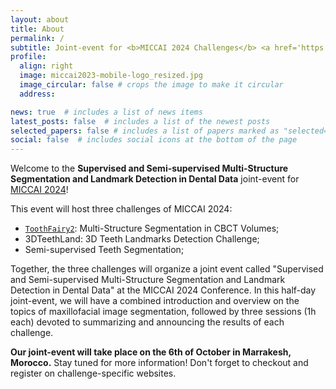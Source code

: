 ```yaml
---
layout: about
title: About
permalink: /
subtitle: Joint-event for <b>MICCAI 2024 Challenges</b> <a href='https://toothfairy2.grand-challenge.org/'>ToothFairy2 - Multi-Structure Segmentation in CBCT Volumes</a> & <a href=''>3DTeethLand - 3D Teeth Landmarks Detection Challenge</a> & <a href=''>Semi-supervised Teeth Segmentation</a>
profile:
  align: right
  image: miccai2023-mobile-logo_resized.jpg
  image_circular: false # crops the image to make it circular
  address:

news: true  # includes a list of news items
latest_posts: false  # includes a list of the newest posts
selected_papers: false # includes a list of papers marked as "selected={true}"
social: false  # includes social icons at the bottom of the page
---
```


Welcome to the **Supervised and Semi-supervised Multi-Structure Segmentation and Landmark Detection in Dental Data** joint-event for [MICCAI 2024](https://conferences.miccai.org/2024/en/)!

This event will host three challenges of MICCAI 2024:
>
- [`ToothFairy2`](https://toothfairy2.grand-challenge.org/): Multi-Structure Segmentation in CBCT Volumes;
- 3DTeethLand: 3D Teeth Landmarks Detection Challenge; 
- Semi-supervised Teeth Segmentation;

Together, the three challenges will organize a joint event called "Supervised and Semi-supervised Multi-Structure Segmentation and Landmark Detection in Dental Data" at the MICCAI 2024 Conference. In this half-day joint-event, we will have a combined introduction and overview on the topics of maxillofacial image segmentation, followed by three sessions (1h each) devoted to summarizing and announcing the results of each challenge.

**Our joint-event will take place on the 6th of October in Marrakesh, Morocco.** Stay tuned for more information! Don't forget to checkout and register on challenge-specific websites.


